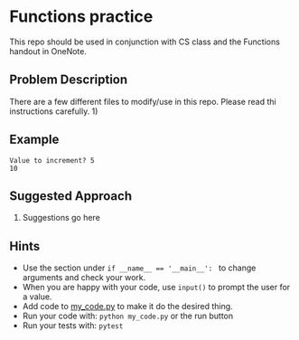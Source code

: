 # Functions practice
This repo should be used in conjunction with CS class and the Functions handout in OneNote.

## Problem Description
There are a few different files to modify/use in this repo. Please read thi instructions carefully. 
1) 

## Example
```
Value to increment? 5
10
```

## Suggested Approach
1) Suggestions go here

## Hints
* Use the section under `if __name__ == '__main__': ` to change arguments and check your work.
* When you are happy with your code, use `input()` to prompt the user for a value.
* Add code to [my_code.py](./my_code.py) to make it do the desired thing.
* Run your code with: `python my_code.py` or the run button
* Run your tests with: `pytest`

